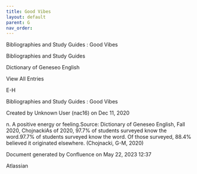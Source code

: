```yaml
---
title: Good Vibes
layout: default
parent: G
nav_order:
---
```


Bibliographies and Study Guides : Good Vibes

Bibliographies and Study Guides

Dictionary of Geneseo English

View All Entries

E-H

Bibliographies and Study Guides : Good Vibes

Created by  Unknown User (nac16) on Dec 11, 2020

n. A positive energy or feeling.Source: Dictionary of Geneseo English, Fall 2020, ChojnackiAs of 2020, 97.7% of students surveyed know the word.97.7% of students surveyed know the word. Of those surveyed, 88.4% believed it originated elsewhere. (Chojnacki, G-M, 2020)

Document generated by Confluence on May 22, 2023 12:37

Atlassian
